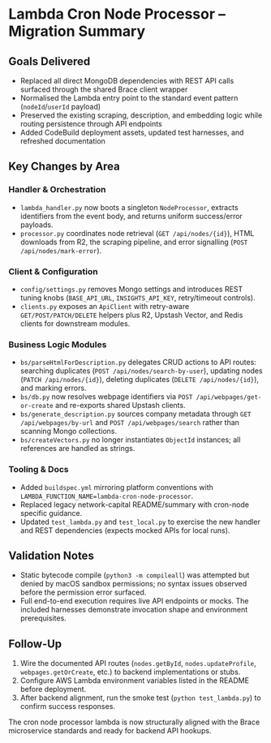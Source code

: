# Lambda Cron Node Processor – Migration Summary

## Goals Delivered
- Replaced all direct MongoDB dependencies with REST API calls surfaced through the shared Brace client wrapper
- Normalised the Lambda entry point to the standard event pattern (`nodeId`/`userId` payload)
- Preserved the existing scraping, description, and embedding logic while routing persistence through API endpoints
- Added CodeBuild deployment assets, updated test harnesses, and refreshed documentation

## Key Changes by Area

### Handler & Orchestration
- `lambda_handler.py` now boots a singleton `NodeProcessor`, extracts identifiers from the event body, and returns uniform success/error payloads.
- `processor.py` coordinates node retrieval (`GET /api/nodes/{id}`), HTML downloads from R2, the scraping pipeline, and error signalling (`POST /api/nodes/mark-error`).

### Client & Configuration
- `config/settings.py` removes Mongo settings and introduces REST tuning knobs (`BASE_API_URL`, `INSIGHTS_API_KEY`, retry/timeout controls).
- `clients.py` exposes an `ApiClient` with retry-aware `GET/POST/PATCH/DELETE` helpers plus R2, Upstash Vector, and Redis clients for downstream modules.

### Business Logic Modules
- `bs/parseHtmlForDescription.py` delegates CRUD actions to API routes: searching duplicates (`POST /api/nodes/search-by-user`), updating nodes (`PATCH /api/nodes/{id}`), deleting duplicates (`DELETE /api/nodes/{id}`), and marking errors.
- `bs/db.py` now resolves webpage identifiers via `POST /api/webpages/get-or-create` and re-exports shared Upstash clients.
- `bs/generate_description.py` sources company metadata through `GET /api/webpages/by-url` and `POST /api/webpages/search` rather than scanning Mongo collections.
- `bs/createVectors.py` no longer instantiates `ObjectId` instances; all references are handled as strings.

### Tooling & Docs
- Added `buildspec.yml` mirroring platform conventions with `LAMBDA_FUNCTION_NAME=lambda-cron-node-processor`.
- Replaced legacy network-capital README/summary with cron-node specific guidance.
- Updated `test_lambda.py` and `test_local.py` to exercise the new handler and REST dependencies (expects mocked APIs for local runs).

## Validation Notes
- Static bytecode compile (`python3 -m compileall`) was attempted but denied by macOS sandbox permissions; no syntax issues observed before the permission error surfaced.
- Full end-to-end execution requires live API endpoints or mocks. The included harnesses demonstrate invocation shape and environment prerequisites.

## Follow-Up
1. Wire the documented API routes (`nodes.getById`, `nodes.updateProfile`, `webpages.getOrCreate`, etc.) to backend implementations or stubs.
2. Configure AWS Lambda environment variables listed in the README before deployment.
3. After backend alignment, run the smoke test (`python test_lambda.py`) to confirm success responses.

The cron node processor lambda is now structurally aligned with the Brace microservice standards and ready for backend API hookups.
